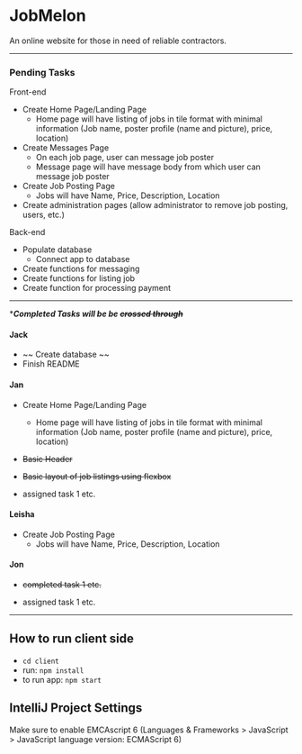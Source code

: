# JobMelon
An online website for those in need of reliable contractors.

---

### Pending Tasks
Front-end
- Create Home Page/Landing Page
  - Home page will have listing of jobs in tile format with minimal information (Job name, poster profile (name and picture), price, location)
- Create Messages Page
  - On each job page, user can message job poster
  - Message page will have message body from which user can message job poster
- Create Job Posting Page
  - Jobs will have Name, Price, Description, Location
- Create administration pages (allow administrator to remove job posting, users, etc.)

Back-end
- Populate database
    - Connect app to database
- Create functions for messaging
- Create functions for listing job
- Create function for processing payment

--- 

 *__*Completed Tasks will be be ~~crossed through~~*__

#### Jack
* ~~ Create database ~~
* Finish README

#### Jan
- Create Home Page/Landing Page
  - Home page will have listing of jobs in tile format with minimal information (Job name, poster profile (name and picture), price, location)

- ~~Basic Header~~
- ~~Basic layout of job listings using flexbox~~

* assigned task 1 etc.
#### Leisha
- Create Job Posting Page
  - Jobs will have Name, Price, Description, Location

#### Jon
* ~~completed task 1 etc.~~

* assigned task 1 etc.

***

## How to run client side
* `cd client`
* run: `npm install`
* to run app: `npm start`

## IntelliJ Project Settings
Make sure to enable EMCAscript 6 
(Languages & Frameworks > JavaScript > JavaScript language version: ECMAScript 6)
